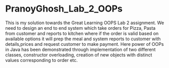 # PranoyGhosh_Lab_2_OOPs
This is my solution towards the Great Learning OOPS Lab 2 assignment. We need to design an end to end system which take orders for Pizza, Pasta
from customer and reports to kitchen where if the order is valid based on available options it will prep the meal and system reports to customer with details,prices and request customer to make payment. Here power of OOPs in Java has been demonstrated through implementation of two different classes, constructor overloading, creation of new objects with distinct values corresponding to order etc.
